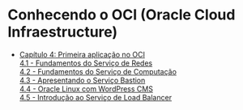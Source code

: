 # Conhecendo o OCI (Oracle Cloud Infraestructure)

- [Capítulo 4: Primeira aplicação no OCI](https://github.com/daniel-armbrust/oci-book/blob/main/chapter-4/README.md) <br>
    [4.1 - Fundamentos do Serviço de Redes](https://github.com/daniel-armbrust/oci-book/blob/main/chapter-4/4-1_fundamentos-redes.md) <br>
    [4.2 - Fundamentos do Serviço de Computação](https://github.com/daniel-armbrust/oci-book/blob/main/chapter-4/4-2_fundamentos-computacao.md) <br>
    [4.3 - Apresentando o Serviço Bastion](https://github.com/daniel-armbrust/oci-book/blob/main/chapter-4/4-3_servico-bastion.md) <br>
    [4.4 - Oracle Linux com WordPress CMS](https://github.com/daniel-armbrust/oci-book/blob/main/chapter-4/4-4_oracle-linux-wordpress.md) <br>
    [4.5 - Introdução ao Serviço de Load Balancer](https://github.com/daniel-armbrust/oci-book/blob/main/chapter-4/4-5_intro-load-balancer.md) <br>